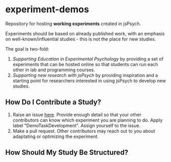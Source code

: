 # experiment-demos

Repository for hosting **working experiments** created in jsPsych. 

Experiments should be based on already published work, with an emphasis on well-known/influential studies - this is not the place for new studies. 

The goal is two-fold:
1. *Supporting Education in Experimental Psychology* by providing a set of experiments that can be hosted online so that students can run each other in lab and programming courses.   
1. *Supporting new research with jsPsych* by providing inspiration and a starting point for researchers interested in using jsPsych to develop new studies. 

## How Do I Contribute a Study?
1. Raise an issue [here](https://github.com/jspsych/experiment-demos/issues). Provide enough detail so that your other contributors can know which experiment you are planning to do. Apply label "DemoTaskDevelopment". Assign yourself to the issue.   
1. Make a pull request. Other contributors may reach out to you about adaptating or optimizing the experiment. 

## How Should My Study Be Structured? 

## 
